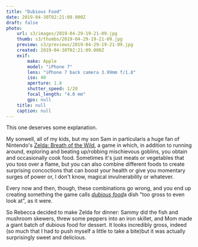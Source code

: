 ```yaml
---
title: "Dubious Food"
date: 2019-04-30T02:21:09.000Z
draft: false
photo:
    url: s3/images/2019-04-29-19-21-09.jpg
    thumb: s3/thumbs/2019-04-29-19-21-09.jpg
    preview: s3/previews/2019-04-29-19-21-09.jpg
    created: 2019-04-30T02:21:09.000Z
    exif:
        make: Apple
        model: "iPhone 7"
        lens: "iPhone 7 back camera 3.99mm f/1.8"
        iso: 40
        aperture: 1.8
        shutter_speed: 1/20
        focal_length: "4.0 mm"
        gps: null
    title: null
    caption: null
---
```


This one deserves some explanation.

My sonwell, all of my kids, but my son Sam in particularis a huge fan of Nintendo's [Zelda: Breath of the Wild](https://en.m.wikipedia.org/wiki/The_Legend_of_Zelda:_Breath_of_the_Wild), a game in which, in addition to running around, exploring and beating up/robbing mischievous goblins, you obtain and occasionally cook food. Sometimes it's just meats or vegetables that you toss over a flame, but you can also combine different foods to create surprising concoctions that can boost your health or give you momentary surges of power or, I don't know, magical invulnerability or whatever.

Every now and then, though, these combinations go wrong, and you end up creating something the game calls [_dubious food_](https://zelda.fandom.com/wiki/Dubious_Food)a dish "too gross to even look at", as it were.

So Rebecca decided to make Zelda for dinner: Sammy did the fish and mushroom skewers, threw some peppers into an iron skillet, and Mom made a giant batch of dubious food for dessert. It looks incredibly gross, indeed (so much that I had to push myself a little to take a bite)but it was actually surprisingly sweet and delicious.
